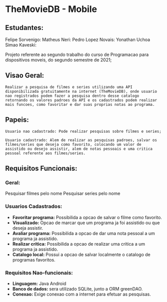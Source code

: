 # TheMovieDB - Mobile

## Estudantes:
Felipe Sorvenigo:
Matheus Neri: 
Pedro Lopez Novais: 
Yonathan Uchoa Simao Kaveski:

Projeto referente ao segundo trabalho do curso de Programacao para dispositivos moveis, do segundo semestre de 2021;


## **Visao Geral:**

	Realizar a pesquisa de filmes e series utilizando uma API disponibilizada gratuitamente na internet (TheMovieDB), onde usuario nao registrados podem fazer a pesquisa dentro desse catalogo retornando os valores padroes da API e os cadastrados podem realizar mais funcoes, como favoritar e dar suas proprias notas ao programa.


## **Papeis:**

	Usuario nao cadastrado: Pode realizar pesquisas sobre filmes e series;

	Usuario cadastrado: Alem de realizar as pesquisas padroes, salvar os filmes/series que deseja como favorito, colocando um valor de assistido ou desejo assistir, alem de notas pessoais e uma critica pessoal referente aos filmes/series.

## **Requisitos Funcionais:**

### **Geral:**
Pesquisar filmes pelo nome
Pesquisar series pelo nome

### Usuarios Cadastrados:
- **Favoritar programa:** Possibilida a opcao de salvar o filme como favorito.
- **Visualizado:** Opcao de marcar que um programa ja foi assistido ou que deseja assistir.
- **Avaliar programa:** Possibilida a opcao de dar uma nota pessoal a um programa ja assistido.
- **Realizar critica:** Possibilida a opcao de realizar uma critica a um programa ja assistido.
- **Catalogo local:** Possui a opcao de salvar localmente o catalogo de programas favoritos.


### **Requisitos Nao-funcionais:**
- **Linguagem:** Java Android
- **Banco de dados:** sera utilizado SQLite, junto a ORM greenDAO.
- **Conexao:** Exige conexao com a internet para efetuar as pesquisas.